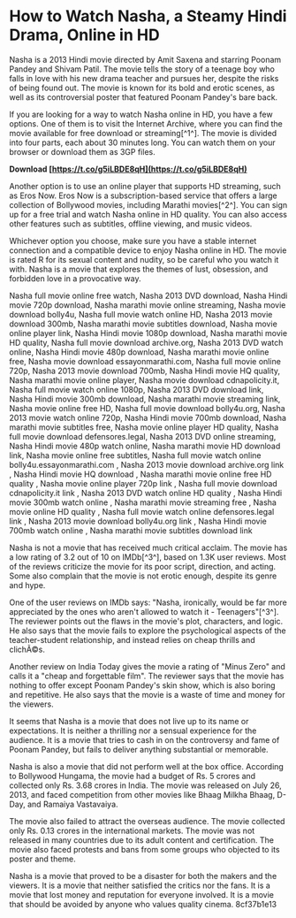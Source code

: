 
 
# How to Watch Nasha, a Steamy Hindi Drama, Online in HD
 
Nasha is a 2013 Hindi movie directed by Amit Saxena and starring Poonam Pandey and Shivam Patil. The movie tells the story of a teenage boy who falls in love with his new drama teacher and pursues her, despite the risks of being found out. The movie is known for its bold and erotic scenes, as well as its controversial poster that featured Poonam Pandey's bare back.
 
If you are looking for a way to watch Nasha online in HD, you have a few options. One of them is to visit the Internet Archive, where you can find the movie available for free download or streaming[^1^]. The movie is divided into four parts, each about 30 minutes long. You can watch them on your browser or download them as 3GP files.
 
**Download  [https://t.co/g5iLBDE8qH](https://t.co/g5iLBDE8qH)**


 
Another option is to use an online player that supports HD streaming, such as Eros Now. Eros Now is a subscription-based service that offers a large collection of Bollywood movies, including Marathi movies[^2^]. You can sign up for a free trial and watch Nasha online in HD quality. You can also access other features such as subtitles, offline viewing, and music videos.
 
Whichever option you choose, make sure you have a stable internet connection and a compatible device to enjoy Nasha online in HD. The movie is rated R for its sexual content and nudity, so be careful who you watch it with. Nasha is a movie that explores the themes of lust, obsession, and forbidden love in a provocative way.
 
Nasha full movie online free watch,  Nasha 2013 DVD download,  Nasha Hindi movie 720p download,  Nasha marathi movie online streaming,  Nasha movie download bolly4u,  Nasha full movie watch online HD,  Nasha 2013 movie download 300mb,  Nasha marathi movie subtitles download,  Nasha movie online player link,  Nasha Hindi movie 1080p download,  Nasha marathi movie HD quality,  Nasha full movie download archive.org,  Nasha 2013 DVD watch online,  Nasha Hindi movie 480p download,  Nasha marathi movie online free,  Nasha movie download essayonmarathi.com,  Nasha full movie online 720p,  Nasha 2013 movie download 700mb,  Nasha Hindi movie HQ quality,  Nasha marathi movie online player,  Nasha movie download cdnapolicity.it,  Nasha full movie watch online 1080p,  Nasha 2013 DVD download link,  Nasha Hindi movie 300mb download,  Nasha marathi movie streaming link,  Nasha movie online free HD,  Nasha full movie download bolly4u.org,  Nasha 2013 movie watch online 720p,  Nasha Hindi movie 700mb download,  Nasha marathi movie subtitles free,  Nasha movie online player HD quality,  Nasha full movie download defensores.legal,  Nasha 2013 DVD online streaming,  Nasha Hindi movie 480p watch online,  Nasha marathi movie HD download link,  Nasha movie online free subtitles,  Nasha full movie watch online bolly4u.essayonmarathi.com ,  Nasha 2013 movie download archive.org link ,  Nasha Hindi movie HQ download ,  Nasha marathi movie online free HD quality ,  Nasha movie online player 720p link ,  Nasha full movie download cdnapolicity.it link ,  Nasha 2013 DVD watch online HD quality ,  Nasha Hindi movie 300mb watch online ,  Nasha marathi movie streaming free ,  Nasha movie online HD quality ,  Nasha full movie watch online defensores.legal link ,  Nasha 2013 movie download bolly4u.org link ,  Nasha Hindi movie 700mb watch online ,  Nasha marathi movie subtitles download link
  
Nasha is not a movie that has received much critical acclaim. The movie has a low rating of 3.2 out of 10 on IMDb[^3^], based on 1.3K user reviews. Most of the reviews criticize the movie for its poor script, direction, and acting. Some also complain that the movie is not erotic enough, despite its genre and hype.
 
One of the user reviews on IMDb says: "Nasha, ironically, would be far more appreciated by the ones who aren't allowed to watch it - Teenagers"[^3^]. The reviewer points out the flaws in the movie's plot, characters, and logic. He also says that the movie fails to explore the psychological aspects of the teacher-student relationship, and instead relies on cheap thrills and clichÃ©s.
 
Another review on India Today gives the movie a rating of "Minus Zero" and calls it a "cheap and forgettable film". The reviewer says that the movie has nothing to offer except Poonam Pandey's skin show, which is also boring and repetitive. He also says that the movie is a waste of time and money for the viewers.
 
It seems that Nasha is a movie that does not live up to its name or expectations. It is neither a thrilling nor a sensual experience for the audience. It is a movie that tries to cash in on the controversy and fame of Poonam Pandey, but fails to deliver anything substantial or memorable.
  
Nasha is also a movie that did not perform well at the box office. According to Bollywood Hungama, the movie had a budget of Rs. 5 crores and collected only Rs. 3.68 crores in India. The movie was released on July 26, 2013, and faced competition from other movies like Bhaag Milkha Bhaag, D-Day, and Ramaiya Vastavaiya.
 
The movie also failed to attract the overseas audience. The movie collected only Rs. 0.13 crores in the international markets. The movie was not released in many countries due to its adult content and certification. The movie also faced protests and bans from some groups who objected to its poster and theme.
 
Nasha is a movie that proved to be a disaster for both the makers and the viewers. It is a movie that neither satisfied the critics nor the fans. It is a movie that lost money and reputation for everyone involved. It is a movie that should be avoided by anyone who values quality cinema.
 8cf37b1e13
 
